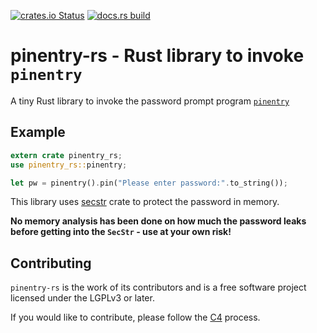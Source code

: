[![crates.io Status](https://img.shields.io/crates/v/pinentry-rs.svg)](https://crates.io/crates/pinentry-rs)
[![docs.rs build](https://docs.rs/pinentry-rs/badge.svg)](https://docs.rs/crate/pinentry-rs/)

# pinentry-rs - Rust library to invoke `pinentry`

A tiny Rust library to invoke the password prompt program [`pinentry`](https://www.gnupg.org/related_software/pinentry/index.en.html)

## Example

```rust
extern crate pinentry_rs;
use pinentry_rs::pinentry;

let pw = pinentry().pin("Please enter password:".to_string());
```

This library uses [secstr](https://crates.io/crates/secstr) crate to protect the password in memory.

__No memory analysis has been done on how much the password leaks before getting into the `SecStr` - use at your own risk!__

## Contributing

`pinentry-rs` is the work of its contributors and is a free software project licensed under the
LGPLv3 or later.

If you would like to contribute, please follow the [C4](https://rfc.zeromq.org/spec:42/C4/) process.
